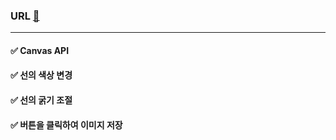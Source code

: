 ### URL [🔗](https://soheeoott.github.io/vanillaJS/nomad-paint/)
---
#### ✅ Canvas API
#### ✅ 선의 색상 변경  
#### ✅ 선의 굵기 조절  
#### ✅ 버튼을 클릭하여 이미지 저장
